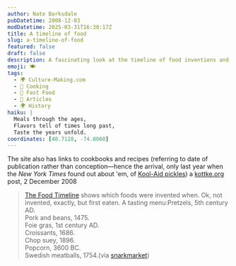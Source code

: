 ```yaml
---
author: Nate Barksdale
pubDatetime: 2008-12-03
modDatetime: 2025-03-31T16:30:17Z
title: A timeline of food
slug: a-timeline-of-food
featured: false
draft: false
description: A fascinating look at the timeline of food inventions and when certain dishes first came to be enjoyed.
emoji: 🍽️
tags:
  - 🌍 Culture-Making.com
  - 🍳 Cooking
  - 🍔 Fast Food
  - 📖 Articles
  - 🌍 History
haiku: |
  Meals through the ages,  
  Flavors tell of times long past,  
  Taste the years unfold.
coordinates: [40.7128, -74.0060]
---
```


The site also has links to cookbooks and recipes (referring to date of publication rather than conception—hence the arrival, only last year when the _New York Times_ found out about 'em, of [Kool-Aid pickles](http://www.foodtimeline.org/foodfaq2.html#koolaidpickles)) a [kottke.org](http://www.kottke.org/08/12/a-timeline-of-food) post, 2 December 2008

> [The Food Timeline](http://www.foodtimeline.org/) shows which foods were invented when. Ok, not invented, exactly, but first eaten. A tasting menu:Pretzels, 5th century AD.  
> Pork and beans, 1475.  
> Foie gras, 1st century AD.  
> Croissants, 1686.  
> Chop suey, 1896.  
> Popcorn, 3600 BC.  
> Swedish meatballs, 1754.(via [snarkmarket](http://snarkmarket.com/blog/))
